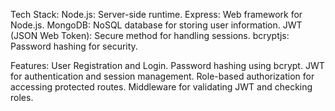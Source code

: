 Tech Stack:
    Node.js: Server-side runtime.
    Express: Web framework for Node.js.
    MongoDB: NoSQL database for storing user information.
    JWT (JSON Web Token): Secure method for handling sessions.
    bcryptjs: Password hashing for security.

Features:
    User Registration and Login.
    Password hashing using bcrypt.
    JWT for authentication and session management.
    Role-based authorization for accessing protected routes.
    Middleware for validating JWT and checking roles.